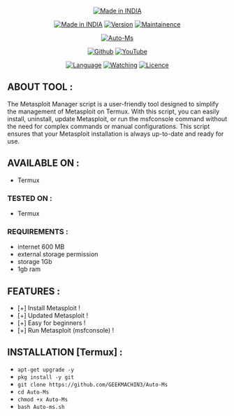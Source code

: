 <p align="center">
<a href="#"><img title="Made in INDIA" src="https://img.shields.io/badge/MADE%20IN-INDIA-SCRIPT?colorA=%23ff8100&colorB=%23017e40&colorC=%23ff0000&style=for-the-badge"></a>
</p>
<p align="center">
<a href="#"><img title="Made in INDIA" src="https://img.shields.io/badge/Tool-AutoMs-green.svg"></a>
<a href="#"><img title="Version" src="https://img.shields.io/badge/Version-1.1-green.svg?style=flat-square"></a>
<a href="#"><img title="Maintainence" src="https://img.shields.io/badge/Maintained%3F-yes-green.svg"></a>
</p>
<p align="center">
<a href="#"><img title="Auto-Ms" src="https://github.com/GEEKMACHIN3/Auto-Ms/assets/84702653/3f063f82-53cd-4463-8e92-e7468324c744"></a>
</p
</p>

</p>
<p align="center">
<a href="https://github.com/GEEKMACHIN3"><img title="Github" src="https://img.shields.io/badge/GEEK-MACHIN3-brightgreen?style=for-the-badge&logo=github"></a>
<a href="#"><img title="YouTube" src="https://img.shields.io/badge/GEEK-MACHINE-red?style=for-the-badge&logo=Youtube"></a>
</p>
<p align="center">
<a href="https://github.com/GEEKMACHIN3"><img title="Language" src="https://img.shields.io/badge/Made%20with-Bash-1f425f.svg?v=103"></a>
<a href="https://github.com/GEEKMACHIN3"><img title="Watching" src="https://img.shields.io/github/watchers/GEEKMACHIN3/Auto-Ms?label=Watchers&color=blue&style=flat-square"></a>
<a href="https://github.com/GEEKMACHIN3"><img title="Licence" src="https://img.shields.io/badge/License-MIT-blue.svg"></a>
</p>

## ABOUT TOOL :

The Metasploit Manager script is a user-friendly tool designed to simplify the management of Metasploit on Termux. With this script, you can easily install, uninstall, update Metasploit, or run the msfconsole command without the need for complex commands or manual configurations. This script ensures that your Metasploit installation is always up-to-date and ready for use.

## AVAILABLE ON :

* Termux

### TESTED ON :

* Termux

### REQUIREMENTS :
* internet 600 MB
* external storage permission
* storage 1Gb
* 1gb ram

## FEATURES :
* [+] Install Metasploit !
* [+] Updated Metasploit !
* [+] Easy for beginners !
* [+] Run Metasploit (msfconsole) !

## INSTALLATION [Termux] :

* `apt-get upgrade -y`
* `pkg install -y git`
* `git clone https://github.com/GEEKMACHIN3/Auto-Ms`
* `cd Auto-Ms`
* `chmod +x Auto-Ms`
* `bash Auto-ms.sh`
```
